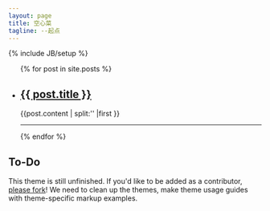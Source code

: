 ```yaml
---
layout: page
title: 空心菜
tagline: --起点
---
```

{% include JB/setup %}


<ul class="posts">
  {% for post in site.posts %}
    <li>
    	<h2><a href="{{ BASE_PATH }}{{ post.url }}">{{ post.title }}</a></h2>
    	<div>
    		{{post.content | split:'<!-- more -->' |first }}
    	</div>
    	<hr />
    </li>
  {% endfor %}
</ul>

## To-Do

This theme is still unfinished. If you'd like to be added as a contributor, [please fork](http://github.com/plusjade/jekyll-bootstrap)!
We need to clean up the themes, make theme usage guides with theme-specific markup examples.


